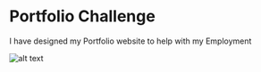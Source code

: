 # Portfolio Challenge

I have designed my Portfolio website to help with my Employment

![alt text](https://mkng1.github.io/challenge2-portfolio-website/assets/images/screenshot.jpg)

